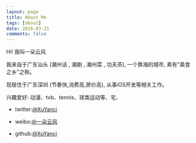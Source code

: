 ```yaml
---
layout: page
title: About Me
tags: [about]
date: 2016-03-21
comments: false
---
```


Hi! 我叫一朵云风

我来自于广东汕头 (潮州话 , 潮剧 , 潮州菜 , 功夫茶), 一个靠海的城市, 素有"美食之乡"之称。

现居住于广东深圳 (节奏快,消费高,房价高), 从事iOS开发等相关工作。 

兴趣爱好: 动漫、tvb、tennis、球类运动等、宅、
 
* twitter:[@XuYanci ](https://twitter.com/TWWind)

* weibo:[@一朵云风 ](http://weibo.com/u/5316510203/home)

* github:[@XuYanci ](https://github.com/XuYanci)
 
